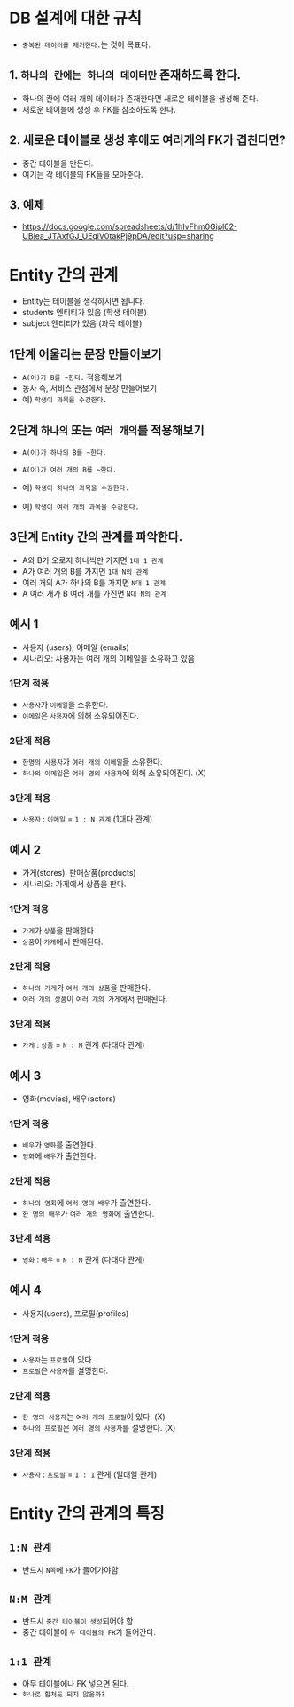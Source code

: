 # DB 설계에 대한 규칙

- `중복된 데이터를 제거한다.`는 것이 목표다.

## 1. `하나의 칸에는 하나의 데이터만` 존재하도록 한다.

- 하나의 칸에 여러 개의 데이터가 존재한다면 새로운 테이블을 생성해 준다.
- 새로운 테이블에 생성 후 FK를 참조하도록 한다.

## 2. 새로운 테이블로 생성 후에도 여러개의 FK가 겹친다면?

- 중간 테이블을 만든다.
- 여기는 각 테이블의 FK들을 모아준다.

## 3. 예제

- https://docs.google.com/spreadsheets/d/1hIvFhm0Gipl62-UBiea_JTAxfGJ_UEqiV0takPj9pDA/edit?usp=sharing

# Entity 간의 관계

- Entity는 테이블을 생각하시면 됩니다.
- students 엔티티가 있음 (학생 테이블)
- subject 엔티티가 있음 (과목 테이블)

## 1단계 어울리는 문장 만들어보기

- `A(이)가 B를 ~한다.` 적용해보기
- 동사 즉, 서비스 관점에서 문장 만들어보기
- 예) `학생이 과목을 수강한다.`

## 2단계 `하나의` 또는 `여러 개의`를 적용해보기

- `A(이)가 하나의 B를 ~한다.`
- `A(이)가 여러 개의 B를 ~한다.`

- 예) `학생이 하나의 과목을 수강한다.`
- 예) `학생이 여러 개의 과목을 수강한다.`

## 3단계 Entity 간의 관계를 파악한다.

- A와 B가 오로지 하나씩만 가지면 `1대 1 관계`
- A가 여러 개의 B를 가지면 `1대 N의 관계`
- 여러 개의 A가 하나의 B를 가지면 `N대 1 관계`
- A 여러 개가 B 여러 개를 가진면 `N대 N의 관계`

## 예시 1

- 사용자 (users), 이메일 (emails)
- 시나리오: 사용자는 여러 개의 이메일을 소유하고 있음

### 1단계 적용

- `사용자`가 `이메일`을 소유한다.
- `이메일`은 `사용자`에 의해 소유되어진다.

### 2단계 적용

- `한명의 사용자`가 `여러 개의 이메일`을 소유한다.
- `하나의 이메일`은 `여러 명의 사용자`에 의해 소유되어진다. (X)

### 3단계 적용

- `사용자` : `이메일` = `1 : N 관계` (1대다 관계)

## 예시 2

- 가게(stores), 판매상품(products)
- 시나리오: 가게에서 상품을 판다.

### 1단계 적용

- `가게`가 `상품`을 판매한다.
- `상품`이 `가게`에서 판매된다.

### 2단계 적용

- `하나의 가게`가 `여러 개의 상품`을 판매한다.
- `여러 개의 상품`이 `여러 개의 가게`에서 판매된다.

### 3단계 적용

- `가게` : `상품` = `N : M` 관계 (다대다 관계)

## 예시 3

- 영화(movies), 배우(actors)

### 1단계 적용

- `배우`가 `영화`를 출연한다.
- `영화`에 `배우`가 출연한다.

### 2단계 적용

- `하나의 영화`에 `여러 명의 배우`가 출연한다.
- `한 명의 배우`가 `여러 개의 영화`에 출연한다.

### 3단계 적용

- `영화` : `배우` = `N : M` 관계 (다대다 관계)

## 예시 4

- 사용자(users), 프로필(profiles)

### 1단계 적용

- `사용자`는 `프로필`이 있다.
- `프로필`은 `사용자`를 설명한다.

### 2단계 적용

- `한 명의 사용자`는 `여러 개의 프로필`이 있다. (X)
- `하나의 프로필`은 `여러 명의 사용자`를 설명한다. (X)

### 3단계 적용

- `사용자` : `프로필` = `1 : 1` 관계 (일대일 관계)

# Entity 간의 관계의 특징

## `1:N 관계`

- 반드시 `N쪽`에 `FK`가 들어가야함

## `N:M 관계`

- 반드시 `중간 테이블이 생성`되어야 함
- 중간 테이블에 `두 테이블의 FK`가 들어간다.

## `1:1 관계`

- 아무 테이블에나 FK 넣으면 된다.
- `하나로 합쳐도 되지 않을까?`
